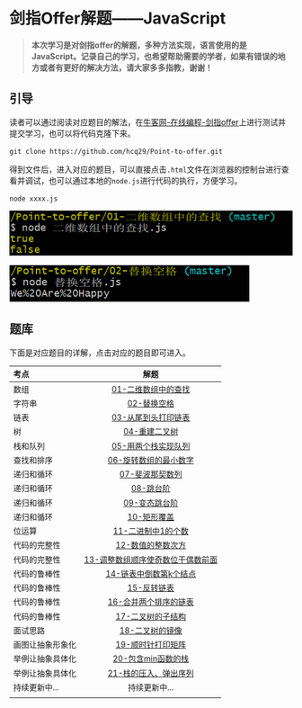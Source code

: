 # 剑指Offer解题——JavaScript

>  **本次学习是对剑指offer的解题，多种方法实现，语言使用的是JavaScript。记录自己的学习，也希望帮助需要的学者，如果有错误的地方或者有更好的解决方法，请大家多多指教，谢谢！**

## 引导

读者可以通过阅读对应题目的解法，在[牛客网-在线编程-剑指offer](https://www.nowcoder.com/ta/coding-interviews)上进行测试并提交学习，也可以将代码克隆下来。

```b
git clone https://github.com/hcq29/Point-to-offer.git
```

得到文件后，进入对应的题目，可以直接点击`.html`文件在浏览器的控制台进行查看并调试，也可以通过本地的`node.js`进行代码的执行，方便学习。

```b
node xxxx.js
```

![image-20200205172801677](images/image-20200205172801677.png)

![image-20200205172841226](images/image-20200205172841226.png)

## 题库

下面是对应题目的详解，点击对应的题目即可进入。

| 考点          |                             解题                             |
| :------------ | :----------------------------------------------------------: |
| 数组          |        [01-二维数组中的查找](./01-二维数组中的查找/)         |
| 字符串        |                [02-替换空格](./02-替换空格/)                 |
| 链表          |        [03-从尾到头打印链表](./03-从尾到头打印链表/)         |
| 树            |              [04-重建二叉树](./04-重建二叉树/)               |
| 栈和队列      |        [05-用两个栈实现队列](./05-用两个栈实现队列/)         |
| 查找和排序    |      [06-旋转数组的最小数字](./06-旋转数组的最小数字/)       |
| 递归和循环    |             [07-斐波那契数列](./07-斐波那契数列/)             |
| 递归和循环    |                   [08-跳台阶](./08-跳台阶/)                   |
| 递归和循环    |               [09-变态跳台阶](./09-变态跳台阶/)               |
| 递归和循环    |                 [10-矩形覆盖](./10-矩形覆盖/)                 |
| 位运算        |          [11-二进制中1的个数](./11-二进制中1的个数/)          |
| 代码的完整性  |           [12-数值的整数次方](./12-数值的整数次方/)           |
| 代码的完整性  | [13-调整数组顺序使奇数位于偶数前面](./13-调整数组顺序使奇数位于偶数前面/) |
| 代码的鲁棒性  |      [14-链表中倒数第k个结点](./14-链表中倒数第k个结点/)      |
| 代码的鲁棒性  |                 [15-反转链表](./15-反转链表/)                 |
| 代码的鲁棒性  |       [16-合并两个排序的链表](./16-合并两个排序的链表/)       |
| 代码的鲁棒性  |               [17-二叉树的子结构](./17-二叉树的子结构/)               |
| 面试思路      |             [18-二叉树的镜像](./18-二叉树的镜像/)             |
| 画图让抽象形象化 |          [19-顺时针打印矩阵](./19-顺时针打印矩阵/)          |
| 举例让抽象具体化 | [20-包含min函数的栈](./20-包含min函数的栈/) |
| 举例让抽象具体化 | [21-栈的压入、弹出序列](./21-栈的压入、弹出序列/) |
| 持续更新中... |                        持续更新中...                         |
|               |                                                              |

